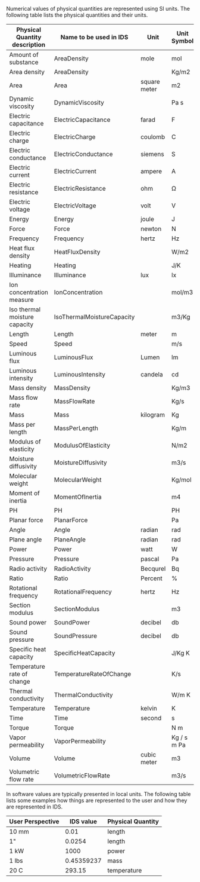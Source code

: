 Numerical values of physical quantities are represented using SI units. The following table lists the physical quantities and their units. 

| Physical Quantity description | Name to be used in IDS     | Unit         | Unit Symbol | Ifc Measure                          | Dimensional exponents   | QUDT                                  |
| ----------------------------- | -------------------------- | ------------ | ----------- | ------------------------------------ | ----------------------- | ------------------------------------- |
| Amount of substance           | AreaDensity                | mole         | mol         | IfcAmountOfSubstanceMeasure          | (0, 0, 0, 0, 0, 1, 0)   | quantitykind:MassPerArea              |
| Area density                  | AreaDensity                |              | Kg/m2       | IfcAreaDensityMeasure                | (-2, 1, 0, 0, 0, 0, 0)  | quantitykind:MassPerArea              |
| Area                          | Area                       | square meter | m2          | IfcAreaMeasure                       | (2, 0, 0, 0, 0, 0, 0)   | quantitykind:Area                     |
| Dynamic viscosity             | DynamicViscosity           |              | Pa s        | IfcDynamicViscosityMeasure           | (-1, 1, -1, 0, 0, 0, 0) | quantitykind:DynamicViscosity         |
| Electric capacitance          | ElectricCapacitance        | farad        | F           | IfcElectricCapacitanceMeasure        | (-2, 1, 4, 1, 0, 0, 0)  | quantitykind:Capacitance              |
| Electric charge               | ElectricCharge             | coulomb      | C           | IfcElectricChargeMeasure             | (0, 0, 1, 1, 0, 0, 0)   | quantitykind:ElectricCharge           |
| Electric conductance          | ElectricConductance        | siemens      | S           | IfcElectricConductanceMeasure        | (-2, -1, 3, 2, 0, 0, 0) | quantitykind:ElectricConductivity     |
| Electric current              | ElectricCurrent            | ampere       | A           | IfcElectricCurrentMeasure            | (0, 0, 0, 1, 0, 0, 0)   | quantitykind:ElectricCurrent          |
| Electric resistance           | ElectricResistance         | ohm          | Ω           | IfcElectricResistanceMeasure         | (2, 1, -3, -2, 0, 0, 0) | quantitykind:Resistance               |
| Electric voltage              | ElectricVoltage            | volt         | V           | IfcElectricVoltageMeasure            | (2, 1, -3, -1, 0, 0, 0) | quantitykind:Voltage                  |
| Energy                        | Energy                     | joule        | J           | IfcEnergyMeasure                     | (2, 1, -2, 0, 0, 0, 0)  | quantitykind:Energy                   |
| Force                         | Force                      | newton       | N           | IfcForceMeasure                      | (1, 1, -2, 0, 0, 0, 0)  | quantitykind:Force                    |
| Frequency                     | Frequency                  | hertz        | Hz          | IfcFrequencyMeasure                  | (0, 0, -1, 0, 0, 0, 0)  | quantitykind:Frequency                |
| Heat flux density             | HeatFluxDensity            |              | W/m2        | IfcHeatFluxDensityMeasure            | (0, 1, -3, 0, 0, 0, 0)  | quantitykind:HeatFluxDensity          |
| Heating                       | Heating                    |              | J/K         | IfcHeatingValueMeasure               | (2, 1, -2, 0, -1, 0, 0) | quantitykind:HeatCapacity             |
| Illuminance                   | Illuminance                | lux          | lx          | IfcIlluminanceMeasure                | (-2, 0, 0, 0, 0, 0, 1)  | quantitykind:Illuminance              |
| Ion concentration measure     | IonConcentration           |              | mol/m3      | IfcIonConcentrationMeasure           | (-3, 1, 0, 0, 0, 0, 0)  | quantitykind:IonDensity               |
| Iso thermal moisture capacity | IsoThermalMoistureCapacity |              | m3/Kg       | IfcIsothermalMoistureCapacityMeasure | (3, -1, 0, 0, 0, 0, 0)  |                                       |
| Length                        | Length                     | meter        | m           | IfcLengthMeasure                     | (1, 0, 0, 0, 0, 0, 0)   | quantitykind:Length                   |
| Speed                         | Speed                      |              | m/s         | IfcLinearVelocityMeasure             | (1, 0, -1, 0, 0, 0, 0)  | quantitykind:Speed                    |
| Luminous flux                 | LuminousFlux               | Lumen        | lm          | IfcLuminousFluxMeasure               | (0, 0, 0, 0, 0, 0, 1)   | quantitykind:LuminousFlux             |
| Luminous intensity            | LuminousIntensity          | candela      | cd          | IfcLuminousIntensityMeasure          | (0, 0, 0, 0, 0, 0, 1)   | quantitykind:LuminousIntensity        |
| Mass density                  | MassDensity                |              | Kg/m3       | IfcMassDensityMeasure                | (-3, 1, 0, 0, 0, 0, 0)  | quantitykind:MassDensity              |
| Mass flow rate                | MassFlowRate               |              | Kg/s        | IfcMassFlowRateMeasure               | (0, 1, -1, 0, 0, 0, 0)  | quantitykind:MassFlowRate             |
| Mass                          | Mass                       | kilogram     | Kg          | IfcMassMeasure                       | (0, 1, 0, 0, 0, 0, 0)   | quantitykind:Mass                     |
| Mass per length               | MassPerLength              |              | Kg/m        | IfcMassPerLengthMeasure              | (-1, 1, 0, 0, 0, 0, 0)  | quantitykind:MassPerLength            |
| Modulus of elasticity         | ModulusOfElasticity        |              | N/m2        | IfcModulusOfElasticityMeasure        | (-1, 1, -2, 0, 0, 0, 0) | quantitykind:ModulusOfElasticity      |
| Moisture diffusivity          | MoistureDiffusivity        |              | m3/s        | IfcMoistureDiffusivityMeasure        | (3, 0, -1, 0, 0, 0, 0)  |                                       |
| Molecular weight              | MolecularWeight            |              | Kg/mol      | IfcMolecularWeightMeasure            | (0, 1, 0, 0, 0, -1, 0)  | quantitykind:MolarMass                |
| Moment of inertia             | MomentOfInertia            |              | m4          | IfcMomentOfInertiaMeasure            | (4, 0, 0, 0, 0, 0, 0)   | quantitykind:MomentOfInertia          |
| PH                            | PH                         |              | PH          | IfcPHMeasure                         | (0, 0, 0, 0, 0, 0, 0)   |                                       |
| Planar force                  | PlanarForce                |              | Pa          | IfcPlanarForceMeasure                | (-1, 1, -2, 0, 0, 0, 0) | quantitykind:ForcePerArea             |
| Angle                         | Angle                      | radian       | rad         | IfcPlaneAngleMeasure                 | (0, 0, 0, 0, 0, 0, 0)   | quantitykind:Angle                    |
| Plane angle                   | PlaneAngle                 | radian       | rad         | IfcPlaneAngleMeasure                 | (0, 0, 0, 0, 0, 0, 0)   | quantitykind:PlaneAngle               |
| Power                         | Power                      | watt         | W           | IfcPowerMeasure                      | (2, 1, -3, 0, 0, 0, 0   | quantitykind:Power                    |
| Pressure                      | Pressure                   | pascal       | Pa          | IfcPressureMeasure                   | (-1, 1, -2, 0, 0, 0, 0) | quantitykind:Pressure                 |
| Radio activity                | RadioActivity              | Becqurel     | Bq          | IfcRadioActivityMeasure              | (0, 0, -1, 0, 0, 0, 0)  | quantitykind:Activity                 |
| Ratio                         | Ratio                      | Percent      | %           | IfcRatioMeasure                      | (0, 0, 0, 0, 0, 0, 0)   | quantitykind:DimensionlessRatio       |
| Rotational frequency          | RotationalFrequency        | hertz        | Hz          | IfcRotationalFrequencyMeasure        | (0, 0, -1, 0, 0, 0, 0)  |                                       |
| Section modulus               | SectionModulus             |              | m3          | IfcSectionModulusMeasure             | (3, 0, 0, 0, 0, 0, 0)   | quantitykind:SectionModulus           |
| Sound power                   | SoundPower                 | decibel      | db          | IfcSoundPowerMeasure                 | (0, 0, 0, 0, 0, 0, 0)   | quantitykind:SoundPowerLevel          |
| Sound pressure                | SoundPressure              | decibel      | db          | IfcSoundPressureMeasure              | (0, 0, 0, 0, 0, 0, 0)   | quantitykind:SoundPressure            |
| Specific heat capacity        | SpecificHeatCapacity       |              | J/Kg K      | IfcSpecificHeatCapacityMeasure       | (2, 0, -2, 0, -1, 0, 0) | quantitykind:SpecificHeatCapacity     |
| Temperature rate of change    | TemperatureRateOfChange    |              | K/s         | IfcTemperatureRateOfChangeMeasure    | (0, 0, -1, 0, 1, 0, 0)  | quantitykind:TemperaturePerTime       |
| Thermal conductivity          | ThermalConductivity        |              | W/m K       | IfcThermalConductivityMeasure        | (1, 1, -3, 0, -1, 0, 0) | quantitykind:ThermalConductivity      |
| Temperature                   | Temperature                | kelvin       | K           | IfcThermodynamicTemperatureMeasure   | (0, 0, 0, 0, 1, 0, 0)   | quantitykind:ThermodynamicTemperature |
| Time                          | Time                       | second       | s           | IfcTimeMeasure                       | (0, 0, 1, 0, 0, 0, 0)   | quantitykind:Time                     |
| Torque                        | Torque                     |              | N m         | IfcTorqueMeasure                     | (2, 1, -2, 0, 0, 0, 0)  | quantitykind:Torque                   |
| Vapor permeability            | VaporPermeability          |              | Kg / s m Pa | IfcVaporPermeabilityMeasure          | (0, 0, 1, 0, 0, 0, 0)   |                                       |
| Volume                        | Volume                     | cubic meter  | m3          | IfcVolumeMeasure                     | (3, 0, 0, 0, 0, 0, 0)   | quantitykind:Volume                   |
| Volumetric flow rate          | VolumetricFlowRate         |              | m3/s        | IfcVolumetricFlowRateMeasure         | (3, 0, -1, 0, 0, 0, 0)  | quantitykind:VolumeFlowRate           |

In software values are typically presented in local units. The following table lists some examples how things are represented to the user and how they are represented in IDS.

| User Perspective | IDS value | Physical Quantity |
|------------------|-----------|-------------------|
| 10 mm | 0.01| length |
| 1" | 0.0254 | length |
| 1 kW | 1000 | power |
| 1 lbs | 0.45359237 | mass |
| 20 C | 293.15 | temperature |




